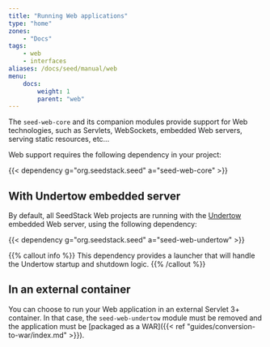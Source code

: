 ```yaml
---
title: "Running Web applications"
type: "home"
zones:
    - "Docs"
tags:
    - web
    - interfaces
aliases: /docs/seed/manual/web    
menu:
    docs:
        weight: 1
        parent: "web"
---
```


The `seed-web-core` and its companion modules provide support for Web technologies, such as Servlets, WebSockets, embedded
Web servers, serving static resources, etc... <!--more-->

Web support requires the following dependency in your project:

{{< dependency g="org.seedstack.seed" a="seed-web-core" >}}

## With Undertow embedded server

By default, all SeedStack Web projects are running with the [Undertow](https://undertow.io) embedded Web server, using the
following dependency:

{{< dependency g="org.seedstack.seed" a="seed-web-undertow" >}}

{{% callout info %}}
This dependency provides a launcher that will handle the Undertow startup and shutdown logic. 
{{% /callout %}}

## In an external container

You can choose to run your Web application in an external Servlet 3+ container. In that case, the `seed-web-undertow` 
module must be removed and the application must be [packaged as a WAR]({{< ref "guides/conversion-to-war/index.md" >}}). 

